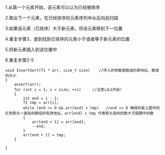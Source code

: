 1.从第一个元素开始，该元素可以认为已经被排序

2.取出下一个元素，在已经排序的元素序列中从后向前扫描

3.如果该元素（已排序）大于新元素，将该元素移到下一位置

4.重复步骤3，直到找到已排序的元素小于或者等于新元素的位置

5.将新元素插入到该位置中

6.重复步骤2-5

    void InsertSort(T1 * arr, size_t size)    //传入的参数是数组的首地址，数组的大小
    {
        assert(arr);
        for (int i = 1; i < size; ++i)     //注意i从1开始!
        {
            int end = i - 1;
            T1 tmp = arr[i];
            while (end >= 0 && arr[end] > tmp)   //end >= 0 确保的是上图中的红色箭头一直指向数组的有效地址，arr[end] > tmp 代表箭头指向的数大于圆圈中的数
            {
                arr[end + 1] = arr[end];
                --end;
            }
            arr[end + 1] = tmp;
        }
    
    }